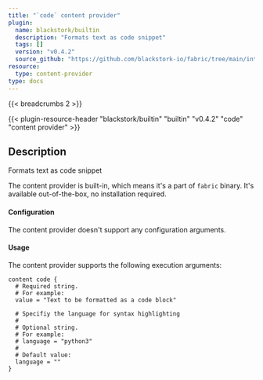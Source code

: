 ```yaml
---
title: "`code` content provider"
plugin:
  name: blackstork/builtin
  description: "Formats text as code snippet"
  tags: []
  version: "v0.4.2"
  source_github: "https://github.com/blackstork-io/fabric/tree/main/internal/builtin/"
resource:
  type: content-provider
type: docs
---
```


{{< breadcrumbs 2 >}}

{{< plugin-resource-header "blackstork/builtin" "builtin" "v0.4.2" "code" "content provider" >}}

## Description
Formats text as code snippet

The content provider is built-in, which means it's a part of `fabric` binary. It's available out-of-the-box, no installation required.


#### Configuration

The content provider doesn't support any configuration arguments.

#### Usage

The content provider supports the following execution arguments:

```hcl
content code {
  # Required string.
  # For example:
  value = "Text to be formatted as a code block"

  # Specifiy the language for syntax highlighting
  #
  # Optional string.
  # For example:
  # language = "python3"
  # 
  # Default value:
  language = ""
}
```

